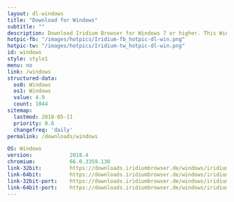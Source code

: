 ```yaml
---
layout: dl-windows
title: "Download for Windows"
subtitle: ""
description: Download Iridium Browser for Windows 7 or higher. This Windows build is available in 32-bit or 64-bit version, as well as portable.
hotpic-fb: "/images/hotpics/Iridium-fb_hotpic-dl-win.png"
hotpic-tw: "/images/hotpics/Iridium-tw_hotpic-dl-win.png"
id: windows
style: style1
menu: no
link: /windows
structured-data:
  os0: Windows
  os1: Windows
  value: 4.9
  count: 1044
sitemap:
  lastmod: 2018-05-11
  priority: 0.8
  changefreq: 'daily'
permalink: /downloads/windows

OS: Windows
version:			2018.4
chromium:			66.0.3359.130
link-32bit:			https://downloads.iridiumbrowser.de/windows/iridiumbrowser-latest-x86.msi
link-64bit:			https://downloads.iridiumbrowser.de/windows/iridiumbrowser-latest-x64.msi
link-32bit-port:	https://downloads.iridiumbrowser.de/windows/iridiumbrowser-latest-x86.zip
link-64bit-port:	https://downloads.iridiumbrowser.de/windows/iridiumbrowser-latest-x64.zip
---
```

